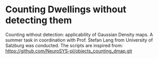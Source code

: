 # Counting Dwellings without detecting them
Counting without detection: applicability of Gaussian Density maps. A summer task in coordination with Prof. Stefan Lang from University of Salzburg was conducted. 
The scripts are inspired from: https://github.com/NeuroSYS-pl/objects_counting_dmap.git


